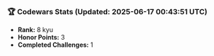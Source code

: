 ### 🏆 Codewars Stats (Updated: 2025-06-17 00:43:51 UTC)

- **Rank:** 8 kyu
- **Honor Points:** 3
- **Completed Challenges:** 1
